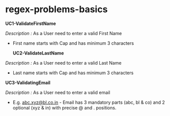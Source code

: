 # regex-problems-basics

**UC1-ValidateFirstName**

_Description :_ As a User need to enter a valid First Name
- First name starts with Cap and has minimum 3 characters
  

  **UC2-ValidateLastName**

_Description :_ As a User need to enter a valid Last Name
- Last name starts with Cap and has minimum 3 characters

**UC3-ValidatingEmail**

_Description :_ As a User need to enter a valid email
- E.g. abc.xyz@bl.co.in - Email has 3 mandatory parts (abc, bl
  & co) and 2 optional (xyz & in) with
  precise @ and . positions.
